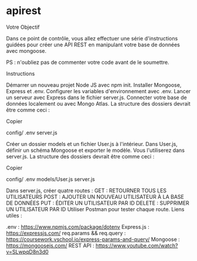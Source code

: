 # apirest

Votre Objectif

 

Dans ce point de contrôle, vous allez effectuer une série d'instructions guidées pour créer une API REST en manipulant votre base de données avec mongoose.

PS : n'oubliez pas de commenter votre code avant de le soumettre.

Instructions

Démarrer un nouveau projet Node JS avec npm init.
Installer Mongoose, Express et .env.
Configurer les variables d'environnement avec .env.
Lancer un serveur avec Express dans le fichier server.js.
Connecter votre base de données localement ou avec Mongo Atlas.
La structure des dossiers devrait être comme ceci :

Copier

config/ .env server.js

Créer un dossier models et un fichier User.js à l'intérieur.
Dans User.js, définir un schéma Mongoose et exporter le modèle. Vous l'utiliserez dans server.js.
La structure des dossiers devrait être comme ceci :

Copier

config/ .env models/User.js server.js

Dans server.js, créer quatre routes :
GET : RETOURNER TOUS LES UTILISATEURS
POST : AJOUTER UN NOUVEAU UTILISATEUR À LA BASE DE DONNÉES
PUT : ÉDITER UN UTILISATEUR PAR ID
DELETE : SUPPRIMER UN UTILISATEUR PAR ID
Utiliser Postman pour tester chaque route.
Liens utiles :

.env : https://www.npmjs.com/package/dotenv
Express.js : https://expressjs.com/
req.params && req.query : https://coursework.vschool.io/express-params-and-query/
Mongoose : https://mongoosejs.com/
REST API : https://www.youtube.com/watch?v=SLwpqD8n3d0
